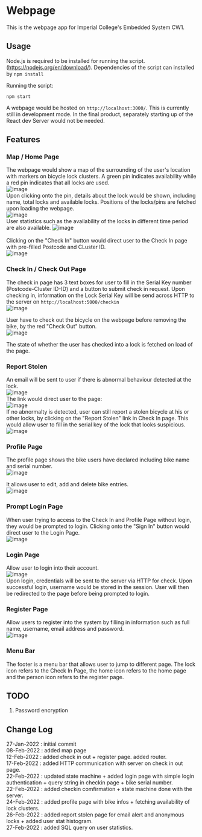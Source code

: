 # Webpage
This is the webpage app for Imperial College's Embedded System CW1. 

## Usage
Node.js is required to be installed for running the script. (https://nodejs.org/en/download/). Dependencies of the script can installed by `npm install` <br>

Running the script: <br>
```
npm start
```
A webpage would be hosted on `http://localhost:3000/`. This is currently still in development mode. In the final product, separately starting up of the React dev Server would not be needed. 

## Features 

### Map / Home Page
The webpage would show a map of the surrounding of the user's location with markers on bicycle lock clusters. A green pin indicates availability while a red pin indicates that all locks are used. <br/>
![image](img/map_markers.PNG)
<br/>
Upon clicking onto the pin, details about the lock would be shown, including name, total locks and available locks. Positions of the locks/pins are fetched upon loading the webpage.  <br/>
![image](img/map_w_details.PNG) <br/>
User statistics such as the availability of the locks in different time period are also available.
![image](img/lock_stat.PNG) <br/>
<br/>
Clicking on the "Check In" button would direct user to the Check In page with pre-filled Postcode and CLuster ID. <br/>
![image](img/check_in_prefilled.PNG)
<br/>

### Check In / Check Out Page
The check in page has 3 text boxes for user to fill in the Serial Key number (Postcode-Cluster ID-ID) and a button to submit check in request. Upon checking in, information on the Lock Serial Key will be send across HTTP to the server on `http://localhost:5000/checkin` <br/>
![image](img/check_in_out.PNG) <br/>

User have to check out the bicycle on the webpage before removing the bike, by the red "Check Out" button. <br/>
![image](img/check_out.PNG) <br/>

The state of whether the user has checked into a lock is fetched on load of the page.
<br/>

### Report Stolen
An email will be sent to user if there is abnormal behaviour detected at the lock. <br/>
![image](img/email.PNG) <br/>
The link would direct user to the page: <br/>
![image](img/*) <br/>
If no abnormalty is detected, user can still report a stolen bicycle at his or other locks, by clicking on the "Report Stolen" link in Check In page. This would allow user to fill in the serial key of the lock that looks suspicious. <br/>
![image](img/report_anonymous.PNG) <br/>

### Profile Page
The profile page shows the bike users have declared including bike name and serial number. <br/>
![image](img/profile.png) <br/>

It allows user to edit, add and delete bike entries. <br/>
![image](img/profile_edit.png) <br/>

### Prompt Login Page
When user trying to access to the Check In and Profile Page without login, they would be prompted to login. Clicking onto the "Sign In" button would direct user to the Login Page. <br/>
![image](img/prompt_login.PNG) <br/>

### Login Page
Allow user to login into their account. <br/>
![image](img/login.PNG) <br/>
Upon login, credentials will be sent to the server via HTTP for check. Upon successful login, username would be stored in the session. User will then be redirected to the page before being prompted to login.
<br/>

### Register Page
Allow users to register into the system by filling in information such as full name, username, email address and password. <br/>
![image](img/register.PNG)
<br/>

### Menu Bar
The footer is a menu bar that allows user to jump to different page. The lock icon refers to the Check In Page, the home icon refers to the home page and the person icon refers to the register page.

## TODO
1. Password encryption


## Change Log
27-Jan-2022 : initial commit <br/>
08-Feb-2022 : added map page <br/>
12-Feb-2022 : added check in out + register page. added router. <br/>
17-Feb-2022 : added HTTP communication with server on check in out page. <br/>
22-Feb-2022 : updated state machine + added login page with simple login authentication + query string in checkin page + bike serial number. <br/>
22-Feb-2022 : added checkin comfirmation + state machine done with the server. <br/>
24-Feb-2022 : added profile page with bike infos + fetching availability of lock clusters. <br/>
26-Feb-2022 : added report stolen page for email alert and anonymous locks + added user stat histogram. <br/>
27-Feb-2022 : added SQL query on user statistics. <br/>